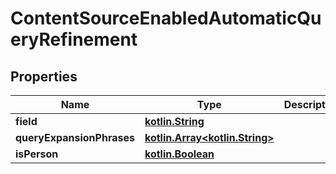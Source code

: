 # ContentSourceEnabledAutomaticQueryRefinement

## Properties
Name | Type | Description | Notes
------------ | ------------- | ------------- | -------------
**field** | [**kotlin.String**](.md) |  | 
**queryExpansionPhrases** | [**kotlin.Array&lt;kotlin.String&gt;**](.md) |  | 
**isPerson** | [**kotlin.Boolean**](.md) |  | 
